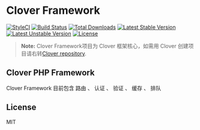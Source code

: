 # Clover Framework

[![StyleCI](https://styleci.io/repos/7548986/shield?style=flat)](https://styleci.io/repos/7548986)
[![Build Status](https://travis-ci.org/clover/framework.svg)](https://travis-ci.org/clover/framework)
[![Total Downloads](https://poser.pugx.org/clover/framework/d/total.svg)](https://packagist.org/packages/clover/framework)
[![Latest Stable Version](https://poser.pugx.org/clover/framework/v/stable.svg)](https://packagist.org/packages/clover/framework)
[![Latest Unstable Version](https://poser.pugx.org/clover/framework/v/unstable.svg)](https://packagist.org/packages/clover/framework)
[![License](https://poser.pugx.org/clover/framework/license.svg)](https://packagist.org/packages/clover/framework)

> **Note:** Clover Framework项目为 Clover 框架核心，如需用 Clover 创建项目请右转[Clover repository](https://github.com/donghaichen/clover).

## Clover PHP Framework

Clover Framework 目前包含 路由 、 认证 、 验证 、 缓存 、 排队

## License

MIT
